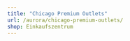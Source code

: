 ```yaml
---
title: "Chicago Premium Outlets"
url: /aurora/chicago-premium-outlets/
shop: Einkaufszentrum
---
```

